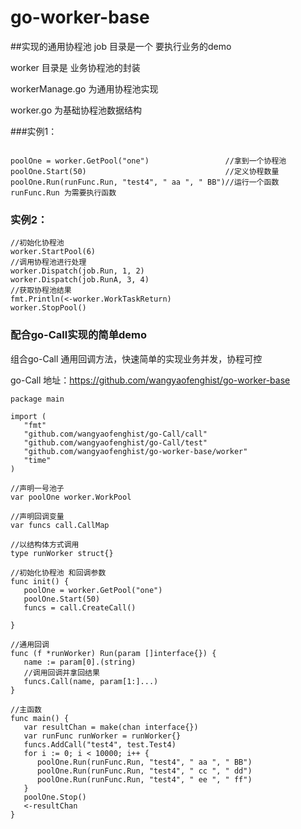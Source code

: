 # go-worker-base  #
##实现的通用协程池
job 目录是一个 要执行业务的demo

worker 目录是 业务协程池的封装

workerManage.go 为通用协程池实现

worker.go       为基础协程池数据结构

###实例1：

```

poolOne = worker.GetPool("one")					//拿到一个协程池
poolOne.Start(50)								//定义协程数量
poolOne.Run(runFunc.Run, "test4", " aa ", " BB")//运行一个函数 runFunc.Run 为需要执行函数
```

### 实例2：

```
//初始化协程池
worker.StartPool(6)
//调用协程池进行处理
worker.Dispatch(job.Run, 1, 2)
worker.Dispatch(job.RunA, 3, 4)
//获取协程池结果
fmt.Println(<-worker.WorkTaskReturn)
worker.StopPool()
```

### 配合go-Call实现的简单demo

组合go-Call 通用回调方法，快速简单的实现业务并发，协程可控

go-Call 地址：https://github.com/wangyaofenghist/go-worker-base

```
package main

import (
   "fmt"
   "github.com/wangyaofenghist/go-Call/call"
   "github.com/wangyaofenghist/go-Call/test"
   "github.com/wangyaofenghist/go-worker-base/worker"
   "time"
)

//声明一号池子
var poolOne worker.WorkPool

//声明回调变量
var funcs call.CallMap

//以结构体方式调用
type runWorker struct{}

//初始化协程池 和回调参数
func init() {
   poolOne = worker.GetPool("one")
   poolOne.Start(50)
   funcs = call.CreateCall()

}

//通用回调
func (f *runWorker) Run(param []interface{}) {
   name := param[0].(string)
   //调用回调并拿回结果
   funcs.Call(name, param[1:]...)
}

//主函数
func main() {
   var resultChan = make(chan interface{})
   var runFunc runWorker = runWorker{}
   funcs.AddCall("test4", test.Test4)
   for i := 0; i < 10000; i++ {
      poolOne.Run(runFunc.Run, "test4", " aa ", " BB")
      poolOne.Run(runFunc.Run, "test4", " cc ", " dd")
      poolOne.Run(runFunc.Run, "test4", " ee ", " ff")
   }
   poolOne.Stop()
   <-resultChan
}
```